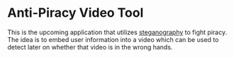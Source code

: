 # Anti-Piracy Video Tool

This is the upcoming application that utilizes [steganography](https://en.wikipedia.org/wiki/Steganography) to fight piracy. The idea is to embed user information into a video which can be used to detect later on whether that video is in the wrong hands.
